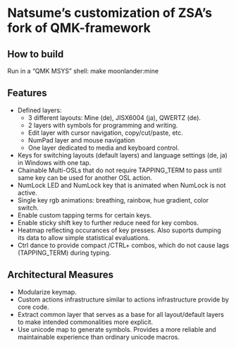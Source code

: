 # Natsume’s customization of ZSA’s fork of QMK-framework

## How to build
Run in a “QMK MSYS” shell:
make moonlander:mine

## Features
- Defined layers:
  - 3 different layouts: Mine (de), JISX6004 (ja), QWERTZ (de).
  - 2 layers with symbols for programming and writing.
  - Edit layer with cursor navigation, copy/cut/paste, etc.
  - NumPad layer and mouse navigation
  - One layer dedicated to media and keyboard control.
- Keys for switching layouts (default layers) and language settings (de, ja) in Windows with one tap.
- Chainable Multi-OSLs that do not require TAPPING_TERM to pass until same key can be used for another OSL action.
- NumLock LED and NumLock key that is animated when NumLock is not active.
- Single key rgb animations: breathing, rainbow, hue gradient, color switch.
- Enable custom tapping terms for certain keys.
- Enable sticky shift key to further reduce need for key combos.
- Heatmap reflecting occurances of key presses. Also suports dumping its data to allow simple statistical evaluations.
- Ctrl dance to provide compact <key>/CTRL+<key> combos, which do not cause lags (TAPPING_TERM) during typing.

## Architectural Measures
- Modularize keymap.
- Custom actions infrastructure similar to actions infrastructure provide by core code.
- Extract common layer that serves as a base for all layout/default layers to make intended commonalities more explicit.
- Use unicode map to generate symbols. Provides a more reliable and maintainable experience than ordinary unicode macros.
